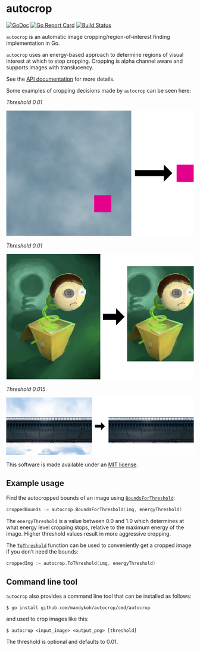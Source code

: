 # autocrop

[![GoDoc](https://godoc.org/github.com/mandykoh/autocrop?status.svg)](https://godoc.org/github.com/mandykoh/autocrop)
[![Go Report Card](https://goreportcard.com/badge/github.com/mandykoh/autocrop)](https://goreportcard.com/report/github.com/mandykoh/autocrop)
[![Build Status](https://travis-ci.org/mandykoh/autocrop.svg?branch=master)](https://travis-ci.org/mandykoh/autocrop)

`autocrop` is an automatic image cropping/region-of-interest finding implementation in Go.

`autocrop` uses an energy-based approach to determine regions of visual interest at which to stop cropping. Cropping is alpha channel aware and supports images with translucency.

See the [API documentation](https://godoc.org/github.com/mandykoh/autocrop) for more details.

Some examples of cropping decisions made by `autocrop` can be seen here:

_Threshold 0.01_

![Example of textured background being cropped from around a pink square](screenshots/crop-example-1.png)

_Threshold 0.01_

![Example of space being cropped away around a character illustration](screenshots/crop-example-2.png)

_Threshold 0.015_

![Example of sky being cropped away around a bridge](screenshots/crop-example-3.png)


This software is made available under an [MIT license](LICENSE).


## Example usage

Find the autocropped bounds of an image using [`BoundsForThreshold`](https://godoc.org/github.com/mandykoh/autocrop#BoundsForThreshold):

```go
croppedBounds := autocrop.BoundsForThreshold(img, energyThreshold)
```

The `energyThreshold` is a value between 0.0 and 1.0 which determines at what energy level cropping stops, relative to the maximum energy of the image. Higher threshold values result in more aggressive cropping.

The [`ToThreshold`](https://godoc.org/github.com/mandykoh/autocrop#ToThreshold) function can be used to conveniently get a cropped image if you don’t need the bounds:

```go
croppedImg := autocrop.ToThreshold(img, energyThreshold)
```

## Command line tool

`autocrop` also provides a command line tool that can be installed as follows:

```
$ go install github.com/mandykoh/autocrop/cmd/autocrop
```

and used to crop images like this:

```
$ autocrop <input_image> <output_png> [threshold]
```

The threshold is optional and defaults to 0.01.
